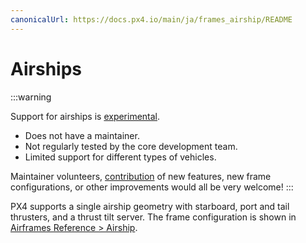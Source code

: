 ```yaml
---
canonicalUrl: https://docs.px4.io/main/ja/frames_airship/README
---
```


# Airships

:::warning

Support for airships is [experimental](../airframes/README.md#experimental-vehicles).

- Does not have a maintainer.
- Not regularly tested by the core development team.
- Limited support for different types of vehicles.

Maintainer volunteers, [contribution](../contribute/README.md) of new features, new frame configurations, or other improvements would all be very welcome!
:::


PX4 supports a single airship geometry with starboard, port and tail thrusters, and a thrust tilt server. The frame configuration is shown in [Airframes Reference > Airship](../airframes/airframe_reference.md#airship).
